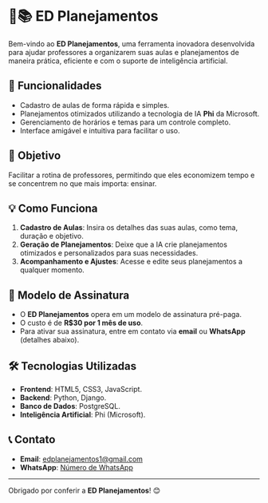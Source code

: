 ﻿# 📑📚 ED Planejamentos  

Bem-vindo ao **ED Planejamentos**, uma ferramenta inovadora desenvolvida para ajudar professores a organizarem suas aulas e planejamentos de maneira prática, eficiente e com o suporte de inteligência artificial.  

## 🚀 Funcionalidades  
- Cadastro de aulas de forma rápida e simples.  
- Planejamentos otimizados utilizando a tecnologia de IA **Phi** da Microsoft.  
- Gerenciamento de horários e temas para um controle completo.  
- Interface amigável e intuitiva para facilitar o uso.  

## 🎯 Objetivo  
Facilitar a rotina de professores, permitindo que eles economizem tempo e se concentrem no que mais importa: ensinar.  

## 💡 Como Funciona  
1. **Cadastro de Aulas**: Insira os detalhes das suas aulas, como tema, duração e objetivo.  
2. **Geração de Planejamentos**: Deixe que a IA crie planejamentos otimizados e personalizados para suas necessidades.  
3. **Acompanhamento e Ajustes**: Acesse e edite seus planejamentos a qualquer momento.  

## 💼 Modelo de Assinatura  
- O **ED Planejamentos** opera em um modelo de assinatura pré-paga.  
- O custo é de **R$30 por 1 mês de uso**.  
- Para ativar sua assinatura, entre em contato via **email** ou **WhatsApp** (detalhes abaixo).  

## 🛠️ Tecnologias Utilizadas  
- **Frontend**: HTML5, CSS3, JavaScript.  
- **Backend**: Python, Django.  
- **Banco de Dados**: PostgreSQL.  
- **Inteligência Artificial**: Phi (Microsoft).  

## 📞 Contato  
- **Email**: [edplanejamentos1@gmail.com](mailto:edplanejamentos1@gmail.com)  
- **WhatsApp**: [Número de WhatsApp](https://api.whatsapp.com/send?phone=5543984117588&text=Ol%C3%A1%2C%20gostaria%20de%20receber%20mais%20informa%C3%A7%C3%B5es%20sobre%20a%20ED%20Planejamentos.) 

---

Obrigado por conferir a **ED Planejamentos**! 😊  
